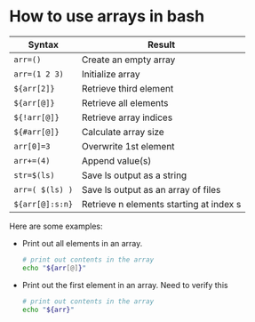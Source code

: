 # How to use arrays in bash

| Syntax          | Result                                  |
| --------------- | --------------------------------------- |
| `arr=()`        | Create an empty array                   |
| `arr=(1 2 3)`   | Initialize array                        |
| `${arr[2]}`     | Retrieve third element                  |
| `${arr[@]}`     | Retrieve all elements                   |
| `${!arr[@]}`    | Retrieve array indices                  |
| `${#arr[@]}`    | Calculate array size                    |
| `arr[0]=3`      | Overwrite 1st element                   |
| `arr+=(4)`      | Append value(s)                         |
| `str=$(ls)`     | Save ls output as a string              |
| `arr=( $(ls) )` | Save ls output as an array of files     |
| `${arr[@]:s:n}` | Retrieve n elements starting at index s |

Here are some examples:

- Print out all elements in an array.

  ```bash
  # print out contents in the array
  echo "${arr[@]}"
  ```

- Print out the first element in an array. Need to verify this

  ```bash
  # print out contents in the array
  echo "${arr}"
  ```
